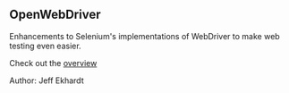 OpenWebDriver
-------------

Enhancements to Selenium's implementations of WebDriver to make web testing even easier.

Check out the [overview](https://github.com/jekhardt/OpenWebDriver/wiki/Open-WebDriver-Overview)

Author: Jeff Ekhardt

